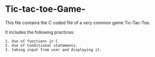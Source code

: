 # Tic-tac-toe-Game-

This file contains the C coded file of a very common game Tic-Tac-Toe.

It includes the following practices:

    1. Use of functions in C
    2. Use of Conditional statements.
    3. taking input from user and displaying it.
